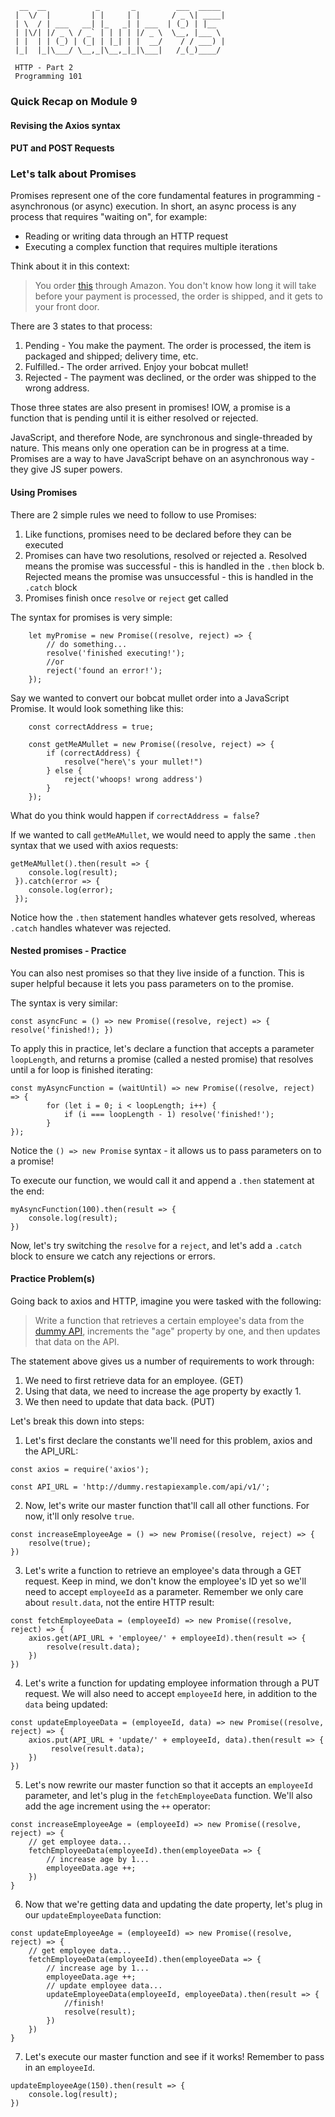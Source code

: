 ```
  __  __           _       _         ___  _____ 
 |  \/  |         | |     | |       / _ \| ____|
 | \  / | ___   __| |_   _| | ___  | (_) | |__  
 | |\/| |/ _ \ / _` | | | | |/ _ \  \__, |___ \ 
 | |  | | (_) | (_| | |_| | |  __/    / / ___) |
 |_|  |_|\___/ \__,_|\__,_|_|\___|   /_(_)____/ 
 
 HTTP - Part 2
 Programming 101
 ```
 
 ### Quick Recap on Module 9 
 
 #### Revising the Axios syntax
 
 #### PUT and POST Requests
 
 ### Let's talk about Promises
 
 Promises represent one of the core fundamental features in programming - asynchronous (or async) execution. 
 In short, an async process is any process that requires "waiting on", for example:

 - Reading or writing data through an HTTP request
 - Executing a complex function that requires multiple iterations
 
 Think about it in this context:
 > You order [this](https://www.amazon.com/dp/B00BC1GCOO?tag=bfbetsy-20&ascsubtag=4431391%2C5%2C21%2Cd%2C0%2C0%2Cduckduckgo%2C0%3A0) through Amazon.
 You don't know how long it will take before your payment is processed, the order is shipped, and it gets to your front door. 
 
 There are 3 states to that process:
 1. Pending - You make the payment. The order is processed, the item is packaged and shipped; delivery time, etc.
 2. Fulfilled.- The order arrived. Enjoy your bobcat mullet!
 3. Rejected - The payment was declined, or the order was shipped to the wrong address. 
 
 Those three states are also present in promises! IOW, a promise is a function that is pending until it is either resolved or rejected.
 
JavaScript, and therefore Node, are synchronous and single-threaded by nature. This means only one operation can be in progress at a time. Promises are a way to have JavaScript behave on an asynchronous way - they give JS super powers. 

#### Using Promises

There are 2 simple rules we need to follow to use Promises:
1. Like functions, promises need to be declared before they can be executed 
2. Promises can have two resolutions, resolved or rejected
    a. Resolved means the promise was successful - this is handled in the `.then` block
    b. Rejected means the promise was unsuccessful - this is handled in the `.catch` block
3. Promises finish once `resolve` or `reject` get called


The syntax for promises is very simple:
```
    let myPromise = new Promise((resolve, reject) => {
        // do something...
        resolve('finished executing!');
        //or
        reject('found an error!');
    });
```

Say we wanted to convert our bobcat mullet order into a JavaScript Promise. It would look something like this:
```
    const correctAddress = true;
    
    const getMeAMullet = new Promise((resolve, reject) => {
        if (correctAddress) {
            resolve("here\'s your mullet!")
        } else {
            reject('whoops! wrong address')
        }    
    });
```
What do you think would happen if `correctAddress = false`?


If we wanted to call `getMeAMullet`, we would need to apply the same `.then` syntax that we used with axios requests:
```
getMeAMullet().then(result => {
    console.log(result);
 }).catch(error => {
    console.log(error);
 });
```

Notice how the `.then` statement handles whatever gets resolved, whereas `.catch` handles whatever was rejected.

#### Nested promises - Practice

You can also nest promises so that they live inside of a function. This is super helpful because it lets you pass parameters on to the promise.

The syntax is very similar:
```
const asyncFunc = () => new Promise((resolve, reject) => { resolve('finished!); })
```

To apply this in practice, let's declare a function that accepts a parameter `loopLength`, and returns a promise (called a nested promise) that resolves until a for loop is finished iterating:
```
const myAsyncFunction = (waitUntil) => new Promise((resolve, reject) => {
        for (let i = 0; i < loopLength; i++) {
            if (i === loopLength - 1) resolve('finished!');
        }
});
```
Notice the `() => new Promise` syntax - it allows us to pass parameters on to a promise!

To execute our function, we would call it and append a `.then` statement at the end:
```
myAsyncFunction(100).then(result => {
    console.log(result);
})
```

Now, let's try switching the `resolve` for a `reject`, and let's add a `.catch` block to ensure we catch any rejections or errors.

#### Practice Problem(s) 

Going back to axios and HTTP, imagine you were tasked with the following:

> Write a function that retrieves a certain employee's data from the [dummy API](http://dummy.restapiexample.com/), increments the "age" property by one, and then updates that data on the API.

The statement above gives us a number of requirements to work through:
1. We need to first retrieve data for an employee. (GET)
2. Using that data, we need to increase the age property by exactly 1. 
3. We then need to update that data back. (PUT)

Let's break this down into steps:

1. Let's first declare the constants we'll need for this problem, axios and the API_URL:
```
const axios = require('axios');

const API_URL = 'http://dummy.restapiexample.com/api/v1/';
```

2. Now, let's write our master function that'll call all other functions. For now, it'll only resolve `true`.
```
const increaseEmployeeAge = () => new Promise((resolve, reject) => {
    resolve(true);
})
```

3. Let's write a function to retrieve an employee's data through a GET request. Keep in mind, we don't know the employee's ID yet so we'll need to accept `employeeId` as a parameter. Remember we only care about `result.data`, not the entire HTTP result:
```
const fetchEmployeeData = (employeeId) => new Promise((resolve, reject) => {
    axios.get(API_URL + 'employee/' + employeeId).then(result => {
        resolve(result.data);
    })
})
``` 

4. Let's write a function for updating employee information through a PUT request. We will also need to accept `employeeId` here, in addition to the `data` being updated:
```
const updateEmployeeData = (employeeId, data) => new Promise((resolve, reject) => {
    axios.put(API_URL + 'update/' + employeeId, data).then(result => {
         resolve(result.data);
    })
}) 
```

5. Let's now rewrite our master function so that it accepts an `employeeId` parameter, and let's plug in the `fetchEmployeeData` function. We'll also add the age increment using the `++` operator:
```
const increaseEmployeeAge = (employeeId) => new Promise((resolve, reject) => {
    // get employee data...
    fetchEmployeeData(employeeId).then(employeeData => {
        // increase age by 1...
        employeeData.age ++;
    })
}

```

6. Now that we're getting data and updating the date property, let's plug in our `updateEmployeeData` function:
```
const updateEmployeeAge = (employeeId) => new Promise((resolve, reject) => {
    // get employee data...
    fetchEmployeeData(employeeId).then(employeeData => {
        // increase age by 1...
        employeeData.age ++;
        // update employee data...
        updateEmployeeData(employeeId, employeeData).then(result => {
            //finish!
            resolve(result);
        })
    })
}

```

7. Let's execute our master function and see if it works! Remember to pass in an `employeeId`.
```
updateEmployeeAge(150).then(result => {
    console.log(result);
})
```


